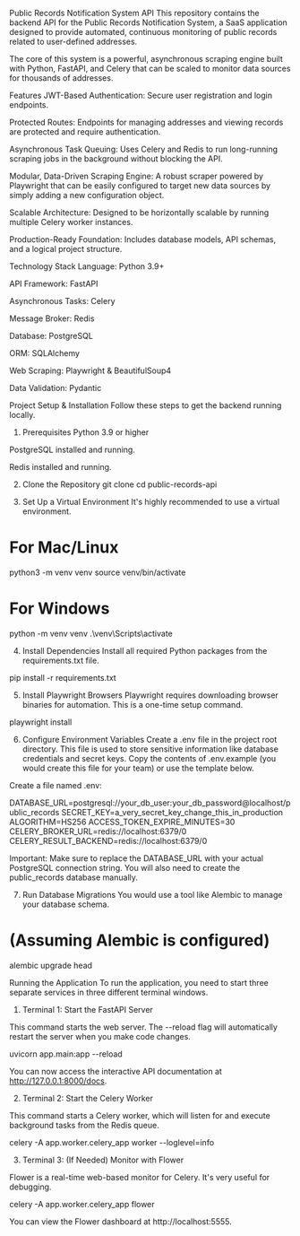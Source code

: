 Public Records Notification System API
This repository contains the backend API for the Public Records Notification System, a SaaS application designed to provide automated, continuous monitoring of public records related to user-defined addresses.

The core of this system is a powerful, asynchronous scraping engine built with Python, FastAPI, and Celery that can be scaled to monitor data sources for thousands of addresses.

Features
JWT-Based Authentication: Secure user registration and login endpoints.

Protected Routes: Endpoints for managing addresses and viewing records are protected and require authentication.

Asynchronous Task Queuing: Uses Celery and Redis to run long-running scraping jobs in the background without blocking the API.

Modular, Data-Driven Scraping Engine: A robust scraper powered by Playwright that can be easily configured to target new data sources by simply adding a new configuration object.

Scalable Architecture: Designed to be horizontally scalable by running multiple Celery worker instances.

Production-Ready Foundation: Includes database models, API schemas, and a logical project structure.

Technology Stack
Language: Python 3.9+

API Framework: FastAPI

Asynchronous Tasks: Celery

Message Broker: Redis

Database: PostgreSQL

ORM: SQLAlchemy

Web Scraping: Playwright & BeautifulSoup4

Data Validation: Pydantic

Project Setup & Installation
Follow these steps to get the backend running locally.

1. Prerequisites
Python 3.9 or higher

PostgreSQL installed and running.

Redis installed and running.

2. Clone the Repository
git clone <your-repository-url>
cd public-records-api

3. Set Up a Virtual Environment
It's highly recommended to use a virtual environment.

# For Mac/Linux
python3 -m venv venv
source venv/bin/activate

# For Windows
python -m venv venv
.\venv\Scripts\activate

4. Install Dependencies
Install all required Python packages from the requirements.txt file.

pip install -r requirements.txt

5. Install Playwright Browsers
Playwright requires downloading browser binaries for automation. This is a one-time setup command.

playwright install

6. Configure Environment Variables
Create a .env file in the project root directory. This file is used to store sensitive information like database credentials and secret keys. Copy the contents of .env.example (you would create this file for your team) or use the template below.

Create a file named .env:

DATABASE_URL=postgresql://your_db_user:your_db_password@localhost/public_records
SECRET_KEY=a_very_secret_key_change_this_in_production
ALGORITHM=HS256
ACCESS_TOKEN_EXPIRE_MINUTES=30
CELERY_BROKER_URL=redis://localhost:6379/0
CELERY_RESULT_BACKEND=redis://localhost:6379/0

Important: Make sure to replace the DATABASE_URL with your actual PostgreSQL connection string. You will also need to create the public_records database manually.

7. Run Database Migrations
You would use a tool like Alembic to manage your database schema.

# (Assuming Alembic is configured)
alembic upgrade head

Running the Application
To run the application, you need to start three separate services in three different terminal windows.

1. Terminal 1: Start the FastAPI Server

This command starts the web server. The --reload flag will automatically restart the server when you make code changes.

uvicorn app.main:app --reload

You can now access the interactive API documentation at http://127.0.0.1:8000/docs.

2. Terminal 2: Start the Celery Worker

This command starts a Celery worker, which will listen for and execute background tasks from the Redis queue.

celery -A app.worker.celery_app worker --loglevel=info

3. Terminal 3: (If Needed) Monitor with Flower

Flower is a real-time web-based monitor for Celery. It's very useful for debugging.

celery -A app.worker.celery_app flower

You can view the Flower dashboard at http://localhost:5555.
